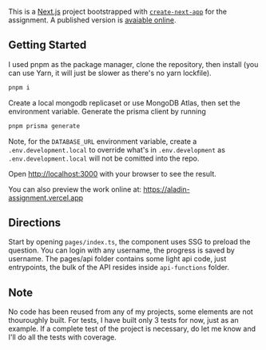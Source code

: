 This is a [Next.js](https://nextjs.org/) project bootstrapped with [`create-next-app`](https://github.com/vercel/next.js/tree/canary/packages/create-next-app) for the assignment. A published version is [avaiable online](https://aladin-assignment.vercel.app).

## Getting Started

I used pnpm as the package manager, clone the repository, then install (you can use Yarn, it will just be slower as there's no yarn lockfile).

```bash
pnpm i
```

Create a local mongodb replicaset or use MongoDB Atlas, then set the environment variable. Generate the prisma client by running

```bash
pnpm prisma generate
```

Note, for the `DATABASE_URL` environment variable, create a `.env.development.local` to override what's in `.env.development` as `.env.development.local` will not be comitted into the repo.

Open [http://localhost:3000](http://localhost:3000) with your browser to see the result.

You can also preview the work online at: https://aladin-assignment.vercel.app

## Directions
Start by opening `pages/index.ts`, the component uses SSG to preload the question.
You can login with any username, the progress is saved by username.
The pages/api folder contains some light api code, just entrypoints, the bulk of the API resides inside `api-functions` folder.

## Note
No code has been reused from any of my projects, some elements are not thouroughly built.
For tests, I have built only 3 tests for now, just as an example. If a complete test of the project is necessary, do let me know and I'll do all the tests with coverage.